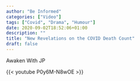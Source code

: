 ```yaml
---
author: "Be Informed"
categories: ["Video"]
tags: ["Covid", "Drama", "Humour"]
date: 2020-09-02T18:52:06+01:00
description: ""
title: "New Revelations on the COVID Death Count"
draft: false
---
```


Awaken With JP

{{< youtube P0y6M-N8wOE >}}